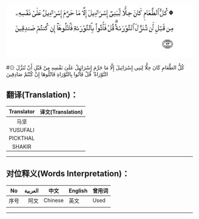 ![003:093](images/003_093.gif)

#۞ كُلُّ الطَّعَامِ كَانَ حِلًّا لِبَنِي إِسْرَائِيلَ إِلَّا مَا حَرَّمَ إِسْرَائِيلُ عَلَىٰ نَفْسِهِ مِنْ قَبْلِ أَنْ تُنَزَّلَ التَّوْرَاةُ ۗ قُلْ فَأْتُوا بِالتَّوْرَاةِ فَاتْلُوهَا إِنْ كُنْتُمْ صَادِقِينَ

## 

## 翻译(Translation)：

| Translator | 译文(Translation) |
| :--------: | ----------------- |
|    马坚    |                   |
|  YUSUFALI  |                   |
|  PICKTHAL  |                   |
|   SHAKIR   |                   |

---

## 对位释义(Words Interpretation)：

| No   | العربية | 中文    | English | 曾用词 |
| ---- | ------: | ------- | ------- | ------ |
| 序号 |    阿文 | Chinese | 英文    | Used   |
|      |         |         |         |        |

---
